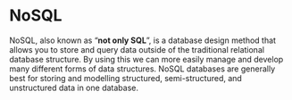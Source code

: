 # NoSQL

NoSQL, also known as “**not only SQL**”, is a database design method that allows you to store and query data outside of the traditional relational database structure. By using this we can more easily manage and develop many different forms of data structures. NoSQL databases are generally best for storing and modelling structured, semi-structured, and unstructured data in one database.
